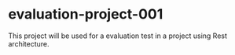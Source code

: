 # evaluation-project-001
This project will be used for a evaluation test in a project using Rest architecture.
